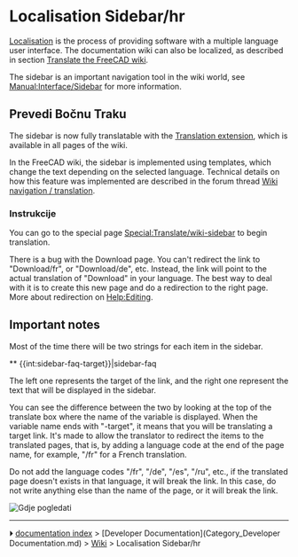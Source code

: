 # Localisation Sidebar/hr
[Localisation](Localisation.md) is the process of providing software with a multiple language user interface. The documentation wiki can also be localized, as described in section [Translate the FreeCAD wiki](Localisation#Translate_the_FreeCAD_wiki.md).

The sidebar is an important navigation tool in the wiki world, see [Manual:Interface/Sidebar](http://www.mediawiki.org/wiki/Manual:Interface/Sidebar) for more information.

## Prevedi Bočnu Traku 

The sidebar is now fully translatable with the [Translation extension](http://www.mediawiki.org/wiki/Help:Extension:Translate), which is available in all pages of the wiki.

In the FreeCAD wiki, the sidebar is implemented using templates, which change the text depending on the selected language. Technical details on how this feature was implemented are described in the forum thread [Wiki navigation / translation](http://forum.freecadweb.org/viewtopic.php?f=21&t=9687&start=10#p80441).

### Instrukcije

You can go to the special page [Special:Translate/wiki-sidebar](Special:Translate/wiki-sidebar.md) to begin translation.

There is a bug with the Download page. You can\'t redirect the link to \"Download/fr\", or \"Download/de\", etc. Instead, the link will point to the actual translation of \"Download\" in your language. The best way to deal with it is to create this new page and do a redirection to the right page. More about redirection on [Help:Editing](Help_Editing.md).

## Important notes 

Most of the time there will be two strings for each item in the sidebar.

** {{int:sidebar-faq-target}}|sidebar-faq

The left one represents the target of the link, and the right one represent the text that will be displayed in the sidebar.

You can see the difference between the two by looking at the top of the translate box where the name of the variable is displayed. When the variable name ends with \"-target\", it means that you will be translating a target link. It\'s made to allow the translator to redirect the items to the translated pages, that is, by adding a language code at the end of the page name, for example, \"/fr\" for a French translation.

Do not add the language codes \"/fr\", \"/de\", \"/es\", \"/ru\", etc., if the translated page doesn\'t exists in that language, it will break the link. In this case, do not write anything else than the name of the page, or it will break the link.

![Gdje pogledati](images/Translate-sidebar-instruction.png )



---
⏵ [documentation index](../README.md) > [Developer Documentation](Category_Developer Documentation.md) > [Wiki](Category_Wiki.md) > Localisation Sidebar/hr
